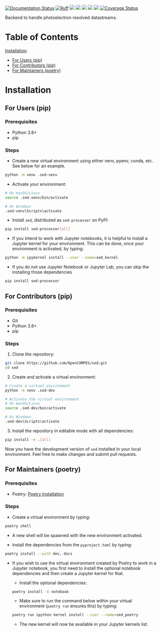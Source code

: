 [![Documentation Status](https://github.com/OpenCOMPES/sed/actions/workflows/documentation.yml/badge.svg)](https://opencompes.github.io/sed/)
[![Ruff](https://img.shields.io/endpoint?url=https://raw.githubusercontent.com/astral-sh/ruff/main/assets/badge/v2.json)](https://github.com/astral-sh/ruff)
![](https://github.com/OpenCOMPES/sed/actions/workflows/linting.yml/badge.svg?branch=main)
![](https://github.com/OpenCOMPES/sed/actions/workflows/testing_multiversion.yml/badge.svg?branch=main)
![](https://img.shields.io/pypi/pyversions/sed-processor)
![](https://img.shields.io/pypi/l/sed-processor)
[![](https://img.shields.io/pypi/v/sed-processor)](https://pypi.org/project/sed-processor)
[![Coverage Status](https://coveralls.io/repos/github/OpenCOMPES/sed/badge.svg?branch=main&kill_cache=1)](https://coveralls.io/github/OpenCOMPES/sed?branch=main)

Backend to handle photoelectron resolved datastreams.

# Table of Contents
[Installation](#installation)
  - [For Users (pip)](#for-users-pip)
  - [For Contributors (pip)](#for-contributors-pip)
  - [For Maintainers (poetry)](#for-maintainers-poetry)

# Installation

## For Users (pip)

### Prerequisites
- Python 3.8+
- pip

### Steps
- Create a new virtual environment using either venv, pyenv, conda, etc. See below for an example.

```bash
python -m venv .sed-venv
```

- Activate your environment:

```bash
# On macOS/Linux
source .sed-venv/bin/activate

# On Windows
.sed-venv\Scripts\activate
```

- Install `sed`, distributed as `sed-processor` on PyPI:

```bash
pip install sed-processor[all]
```

- If you intend to work with Jupyter notebooks, it is helpful to install a Jupyter kernel for your environment. This can be done, once your environment is activated, by typing:

```bash
python -m ipykernel install --user --name=sed_kernel
```

- If you do not use Jupyter Notebook or Jupyter Lab, you can skip the installing those dependencies

```bash
pip install sed-processor
```

## For Contributors (pip)

### Prerequisites
- Git
- Python 3.8+
- pip

### Steps
1. Clone the repository:

```bash
git clone https://github.com/OpenCOMPES/sed.git
cd sed
```

2. Create and activate a virtual environment:

```bash
# Create a virtual environment
python -m venv .sed-dev

# Activate the virtual environment
# On macOS/Linux
source .sed-dev/bin/activate

# On Windows
.sed-dev\Scripts\activate
```

3. Install the repository in editable mode with all dependencies:

```bash
pip install -e .[all]
```

Now you have the development version of `sed` installed in your local environment. Feel free to make changes and submit pull requests.

## For Maintainers (poetry)

### Prerequisites
- Poetry: [Poetry Installation](https://python-poetry.org/docs/#installation)

### Steps
- Create a virtual environment by typing:

```bash
poetry shell
```

- A new shell will be spawned with the new environment activated.

- Install the dependencies from the `pyproject.toml` by typing:

```bash
poetry install --with dev, docs
```

- If you wish to use the virtual environment created by Poetry to work in a Jupyter notebook, you first need to install the optional notebook dependencies and then create a Jupyter kernel for that.

  - Install the optional dependencies:

  ```bash
  poetry install -E notebook
  ```

  - Make sure to run the command below within your virtual environment (`poetry run` ensures this) by typing:

  ```bash
  poetry run ipython kernel install --user --name=sed_poetry
  ```

  - The new kernel will now be available in your Jupyter kernels list.
